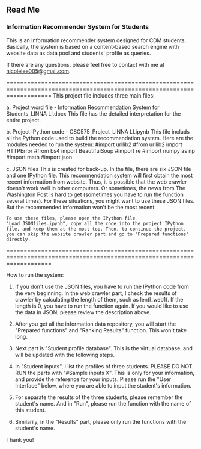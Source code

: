 ## Read Me
### Information Recommender System for Students

This is an information recommender system designed for CDM students. Basically, the system is based on a content-based search engine with website data as data pool and students' profile as queries. 

If there are any questions, please feel free to contact with me at nicolelee005@gmail.com.

=========================================================================================================================
This project file includes three main files:

a. Project word file - Information Recommendation System for Students_LINNA LI.docx
    This file has the detailed interpretation for the entire project. 

b. Project IPython code - CSC575_Project_LINNA LI.ipynb
    This file includs all the Python code used to build the recommendation system.
    Here are the modules needed to run the system:
	#import urllib2
	#from urllib2 import HTTPError
	#from bs4 import BeautifulSoup
	#import re
	#import numpy as np
	#import math
	#import json

c. JSON files
    This is created for back-up. In the file, there are six JSON file and one IPython file. This recommendation system will first obtain the most recent information from website. Thus, it is possible that the web crawler doesn't work well in other computers. Or sometimes, the news from The Washington Post is hard to get (sometimes you have to run the function several times). For these situations, you might want to use these JSON files. But the recommended information won't be the most recent.

    To use these files, please open the IPython file "Load_JSONfiles.ipynb", copy all the code into the project IPython file, and keep them at the most top. Then, to continue the project, you can skip the website crawler part and go to "Prepared functions" directly. 

=========================================================================================================================

How to run the system:

1. If you don't use the JSON files, you have to run the IPython code from the very beginning. In the web crawler part, I check the results of crawler by calculating the length of them, such as len(l_web1). If the length is 0, you have to run the function again. If you would like to use the data in JSON, please review the description above. 

2. After you get all the information data repository, you will start the "Prepared functions" and "Ranking Results" function. This won't take long.

3. Next part is "Student profile database". This is the virtual database, and will be updated with the following steps.

4. In "Student inputs", I list the profiles of three students. PLEASE DO NOT RUN the parts with "#Sample inputs X". This is only for your information, and provide the reference for your inputs. Please run the "User Interface" below, where you are able to input the student's information.

5. For separate the results of the three students, please remember the student's name. And in "Run", please run the function with the name of this student. 

6. Similarily, in the "Results" part, please only run the functions with the student's name. 


Thank you!
